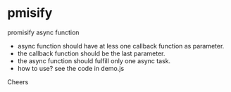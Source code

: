 # pmisify
promisify async function

- async function should have at less one callback function as parameter.
- the callback function should be the last parameter.
- the async function should fulfill only one async task.
- how to use? see the code in demo.js

Cheers
